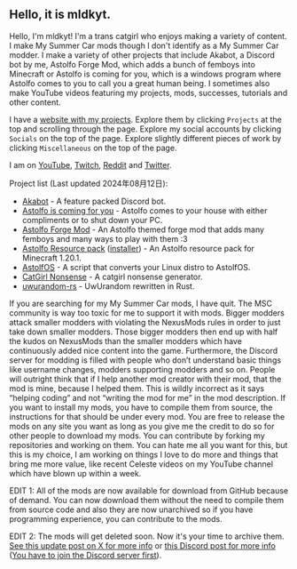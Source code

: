 ## Hello, it is mldkyt.

Hello, I'm mldkyt! I'm a trans catgirl who enjoys making a variety of content. I make My Summer Car mods though I don't identify as a My Summer Car modder. I make a variety of other projects that include Akabot, a Discord bot by me, Astolfo Forge Mod, which adds a bunch of femboys into Minecraft or Astolfo is coming for you, which is a windows program where Astolfo comes to you to call you a great human being. I sometimes also make YouTube videos featuring my projects, mods, successes, tutorials and other content.

I have a [website with my projects](https://mldkyt.com/). Explore them by clicking `Projects` at the top and scrolling through the page. Explore my social accounts by clicking `Socials` on the top of the page. Explore slightly different pieces of work by clicking `Miscellaneous` on the top of the page.

I am on [YouTube](https://youtube.com/@mldkyt), [Twitch](https://twitch.tv/mldkyt), [Reddit](https://reddit.com/u/mldkyt) and [Twitter](https://twitter.com/@mldkyt).

Project list (Last updated 2024年08月12日):

- [Akabot](https://mldkyt.com/project/akabot) - A feature packed Discord bot.
- [Astolfo is coming for you](https://github.com/mldkyt/AstolfoIsComingForYou/releases) - Astolfo comes to your house with either compliments or to shut down your PC.
- [Astolfo Forge Mod](https://github.com/mldkyt/AstolfoForge/releases) - An Astolfo themed forge mod that adds many femboys and many ways to play with them :3
- [Astolfo Resource pack](https://github.com/mldkyt/AstolfoResourcePack) ([installer](https://github.com/mldkyt/AstolfoResourcePackInstaller/releases/)) - An Astolfo resource pack for Minecraft 1.20.1.
- [AstolfOS](https://github.com/mldkyt/AstolfOS/wiki/) - A script that converts your Linux distro to AstolfOS.
- [CatGirl Nonsense](https://mldkyt.com/project/catgirlnonsense/) - A catgirl nonsense generator.
- [uwurandom-rs](https://github.com/mldkyt/uwurandom-rs/) - UwUrandom rewritten in Rust.

If you are searching for my My Summer Car mods, I have quit. The MSC community is way too toxic for me to support it with mods. Bigger modders attack smaller modders with violating the NexusMods rules in order to just take down smaller modders. Those bigger modders then end up with half the kudos on NexusMods than the smaller modders which have continuously added nice content into the game. Furthermore, the Discord server for modding is filled with people who don’t understand basic things like username changes, modders supporting modders and so on. People will outright think that if I help another mod creator with their mod, that the mod is mine, because I helped them. This is wildly incorrect as it says “helping coding” and not “writing the mod for me” in the mod description. If you want to install my mods, you have to compile them from source, the instructions for that should be under every mod. You are free to release the mods on any site you want as long as you give me the credit to do so for other people to download my mods. You can contribute by forking my repositories and working on them. You can hate me all you want for this, but this is my choice, I am working on things I love to do more and things that bring me more value, like recent Celeste videos on my YouTube channel which have blown up within a week.

EDIT 1: All of the mods are now available for download from GitHub because of demand. You can now download them without the need to compile them from source code and also they are now unarchived so if you have programming experience, you can contribute to the mods.

EDIT 2: The mods will get deleted soon. Now it's your time to archive them. [See this update post on X for more info](https://x.com/mldkyt/status/1825511530747527527) or [this Discord post for more info](https://discord.com/channels/1217145199151681656/1217148899693953074/1275097057396264972) ([You have to join the Discord server first](https://discord.gg/YFksXpXnn6)).

